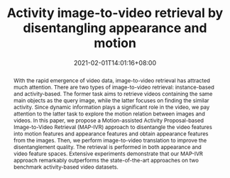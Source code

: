 ---
# Documentation: https://sourcethemes.com/academic/docs/managing-content/

title: "Activity image-to-video retrieval by disentangling appearance and motion"
authors: 
- Liu Liu
- Jiangtong Li
- Li Niu
- Ruicong Xu
- Liqing Zhang.
date: 2021-02-01T14:01:16+08:00
doi: ""

# Schedule page publish date (NOT publication's date).
publishDate: 2021-02-01T14:01:16+08:00

# Publication type.
# Legend: 0 = Uncategorized; 1 = Conference paper; 2 = Journal article;
# 3 = Preprint / Working Paper; 4 = Report; 5 = Book; 6 = Book section;
# 7 = Thesis; 8 = Patent
publication_types: ["1"]

# Publication name and optional abbreviated publication name.
publication: Proceedings of the 35th AAAI Conference on Artifical Intelligence (AAAI 2021)
publication_short: ""

abstract: "With the rapid emergence of video data, image-to-video retrieval has attracted much attention. There are two types of image-to-video retrieval: instance-based and activity-based. The former task aims to retrieve videos containing the same main objects as the query image, while the latter focuses on finding the similar activity. Since dynamic information plays a significant role in the video, we pay attention to the latter task to explore the motion relation between images and videos. In this paper, we propose a Motion-assisted Activity Proposal-based Image-to-Video Retrieval (MAP-IVR) approach to disentangle the video features into motion features and appearance features and obtain appearance features from the images. Then, we perform image-to-video translation to improve the disentanglement quality. The retrieval is performed in both appearance and video feature spaces. Extensive experiments demonstrate that our MAP-IVR approach remarkably outperforms the state-of-the-art approaches on two benchmark activity-based video datasets."

# Summary. An optional shortened abstract.
summary: ""

tags: []
categories: []
featured: false

# Custom links (optional).
#   Uncomment and edit lines below to show custom links.
# links:
# - name: Follow
#   url: https://twitter.com
#   icon_pack: fab
#   icon: twitter

url_pdf: 
url_code: 
url_dataset: 
url_poster:
url_project:
url_slides:
url_source:
url_video:

# Featured image
# To use, add an image named `featured.jpg/png` to your page's folder. 
# Focal points: Smart, Center, TopLeft, Top, TopRight, Left, Right, BottomLeft, Bottom, BottomRight.
image:
  caption: "Model Structure"
  focal_point: "Right"
  preview_only: True

# Associated Projects (optional).
#   Associate this publication with one or more of your projects.
#   Simply enter your project's folder or file name without extension.
#   E.g. `internal-project` references `content/project/internal-project/index.md`.
#   Otherwise, set `projects: []`.
projects: []

# Slides (optional).
#   Associate this publication with Markdown slides.
#   Simply enter your slide deck's filename without extension.
#   E.g. `slides: "example"` references `content/slides/example/index.md`.
#   Otherwise, set `slides: ""`.
slides: ""
---